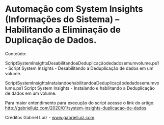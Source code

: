 # Automação com System Insights (Informações do Sistema) – Habilitando a Eliminação de Duplicação de Dados.

Conteúdo:

ScriptSystemInsightsDesabilitandoaDeduplicaçãodedadosemumvolume.ps1 - Script System Insights - Desabilitando a Deduplicação de dados em um volume.

ScriptSystemInsightsInstalandoehabilitandoaDeduplicaçãodedadosemumvolume.ps1 Script System Insights - Instalando e habilitando a Deduplicação de dados em um volume.


Para maior entendimento para execução do script acesse o link do artigo:  http://gabrielluiz.com/2020/01/system-insights-duplicacao-de-dados


Créditos Gabriel Luiz - www.gabrielluiz.com
